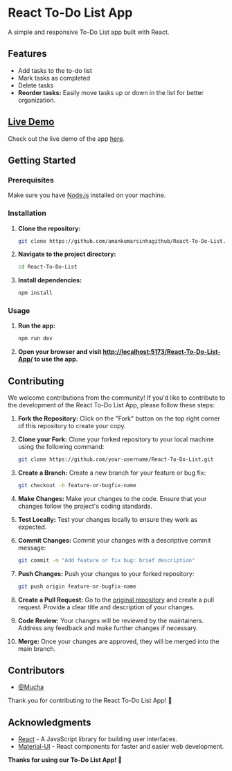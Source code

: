 # React To-Do List App

A simple and responsive To-Do List app built with React.

## Features

- Add tasks to the to-do list
- Mark tasks as completed
- Delete tasks
- **Reorder tasks:** Easily move tasks up or down in the list for better organization.

## [Live Demo](https://amankumarsinhagithub.github.io/React-To-Do-List-App/)

Check out the live demo of the app [here](https://amankumarsinhagithub.github.io/React-To-Do-List-App/).

## Getting Started

### Prerequisites

Make sure you have [Node.js](https://nodejs.org/) installed on your machine.

### Installation

1. **Clone the repository:**

   ```bash
   git clone https://github.com/amankumarsinhagithub/React-To-Do-List.git
   ```

2. **Navigate to the project directory:**

   ```bash
   cd React-To-Do-List
   ```

3. **Install dependencies:**

   ```bash
   npm install
   ```

### Usage

1. **Run the app:**

   ```bash
   npm run dev
   ```

2. **Open your browser and visit [http://localhost:5173/React-To-Do-List-App/](http://localhost:5173/React-To-Do-List-App/) to use the app.**

## Contributing

We welcome contributions from the community! If you'd like to contribute to the development of the React To-Do List App, please follow these steps:

1. **Fork the Repository:** Click on the "Fork" button on the top right corner of this repository to create your copy.

2. **Clone your Fork:** Clone your forked repository to your local machine using the following command:

   ```bash
   git clone https://github.com/your-username/React-To-Do-List.git
   ```

3. **Create a Branch:** Create a new branch for your feature or bug fix:

   ```bash
   git checkout -b feature-or-bugfix-name
   ```

4. **Make Changes:** Make your changes to the code. Ensure that your changes follow the project's coding standards.

5. **Test Locally:** Test your changes locally to ensure they work as expected.

6. **Commit Changes:** Commit your changes with a descriptive commit message:

   ```bash
   git commit -m "Add feature or fix bug: brief description"
   ```

7. **Push Changes:** Push your changes to your forked repository:

   ```bash
   git push origin feature-or-bugfix-name
   ```

8. **Create a Pull Request:** Go to the [original repository](https://github.com/AmanKumarSinhaGitHub/React-To-Do-List-App) and create a pull request. Provide a clear title and description of your changes.

9. **Code Review:** Your changes will be reviewed by the maintainers. Address any feedback and make further changes if necessary.

10. **Merge:** Once your changes are approved, they will be merged into the main branch.

## Contributors

- [@Mucha](https://github.com/MuchaSsak)

Thank you for contributing to the React To-Do List App! 🚀

## Acknowledgments

- [React](https://react.dev/) - A JavaScript library for building user interfaces.
- [Material-UI](https://mui.com/) - React components for faster and easier web development.

**Thanks for using our To-Do List App! 💖**